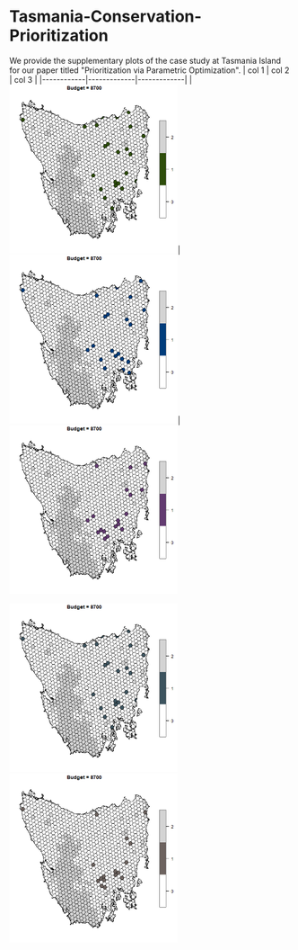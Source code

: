 # Tasmania-Conservation-Prioritization
We provide the supplementary plots of the case study at Tasmania Island for our paper titled "Prioritization via Parametric Optimization". 
| col 1      | col 2      |  col 3         |
|------------|-------------|-------------|
|<img src = "https://github.com/ConservationPrioritization/Tasmania-Conservation-Prioritization/blob/main/ScenOptAnimation.gif" width = "300" />|<img src = "https://github.com/ConservationPrioritization/Tasmania-Conservation-Prioritization/blob/main/OptPrioAnimation.gif" width = "300" />|<img src = "https://github.com/ConservationPrioritization/Tasmania-Conservation-Prioritization/blob/main/HeuPrioAnimation.gif" width = "300" />

<img src = "https://github.com/ConservationPrioritization/Tasmania-Conservation-Prioritization/blob/main/ForGreedyAnimation.gif" width = "300" /> <img src = "https://github.com/ConservationPrioritization/Tasmania-Conservation-Prioritization/blob/main/BackGreedyAnimation.gif" width = "300" />
